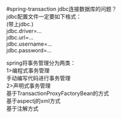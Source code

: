 #spring-transaction
jdbc连接数据库的问题？<br>
jdbc配置文件一定要如下格式：<br>
(带上jdbc.)<br>
jdbc.driver=...<br>
jdbc.url=...<br>
jdbc.username=...<br>
jdbc.password=...<br>

spring将事务管理分为两类：<br>
1>编程式事务管理<br>
    手动编写代码进行事务管理<br>
2>声明式事务管理<br>
    基于TransactionProxyFactoryBean的方式<br>
    基于aspectj的xml方式<br>
    基于注解方式<br>
